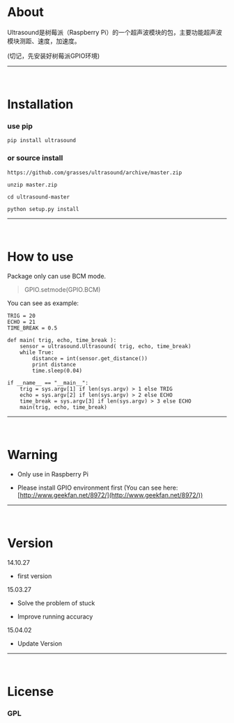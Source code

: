 # About

Ultrasound是树莓派（Raspberry Pi）的一个超声波模块的包，主要功能超声波模块测距、速度，加速度。

(切记，先安装好树莓派GPIO环境)

------------------------

<br>

# Installation

### use pip

	pip install ultrasound

### or source install

	https://github.com/grasses/ultrasound/archive/master.zip
	
	unzip master.zip
	
	cd ultrasound-master
	
	python setup.py install
	
------------------------

<br>

# How to use

Package only can use BCM mode.

> GPIO.setmode(GPIO.BCM)

You can see as example:

	TRIG = 20
	ECHO = 21
	TIME_BREAK = 0.5

	def main( trig, echo, time_break ):
    	sensor = ultrasound.Ultrasound( trig, echo, time_break)
   	 	while True:
        	distance = int(sensor.get_distance())
        	print distance
        	time.sleep(0.04)
    
    if __name__ == "__main__":
    	trig = sys.argv[1] if len(sys.argv) > 1 else TRIG
    	echo = sys.argv[2] if len(sys.argv) > 2 else ECHO
    	time_break = sys.argv[3] if len(sys.argv) > 3 else ECHO
    	main(trig, echo, time_break)    
        
-------------------------------

<br>
  
# Warning      
  
* Only use in Raspberry Pi    
      
* Please install GPIO environment first (You can see here: [http://www.geekfan.net/8972/](http://www.geekfan.net/8972/))  
        

-------------------------------

<br>

# Version

14.10.27

* first version

15.03.27

* Solve the problem of stuck

* Improve running accuracy

15.04.02

* Update Version


-------------------------------

<br>

# License

### GPL        

        
        
        
        